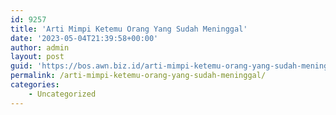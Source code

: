 ```yaml
---
id: 9257
title: 'Arti Mimpi Ketemu Orang Yang Sudah Meninggal'
date: '2023-05-04T21:39:58+00:00'
author: admin
layout: post
guid: 'https://bos.awn.biz.id/arti-mimpi-ketemu-orang-yang-sudah-meninggal/'
permalink: /arti-mimpi-ketemu-orang-yang-sudah-meninggal/
categories:
    - Uncategorized
---
```


